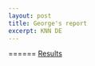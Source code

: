 ```yaml
---
layout: post
title: George's report
excerpt: KNN DE
---
```


======
[Results](https://github.com/ai-se/x-effort/blob/master/Reports/04-30-15/KNN.md)

